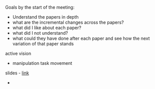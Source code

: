 Goals by the start of the meeting:
- Understand the papers in depth
- what are the incremental changes across the papers?
- what did I like about each paper? 
- what did I not understand? 
- what could they have done after each paper and see how the next variation of that paper stands

active vision
- manipulation task movement



slides - [link](https://docs.google.com/presentation/d/1TxasU0UaDxdmLSNsxjWCB4h3HV-FJaP8Jzix5Nk9mPc/edit#slide=id.p)


- 